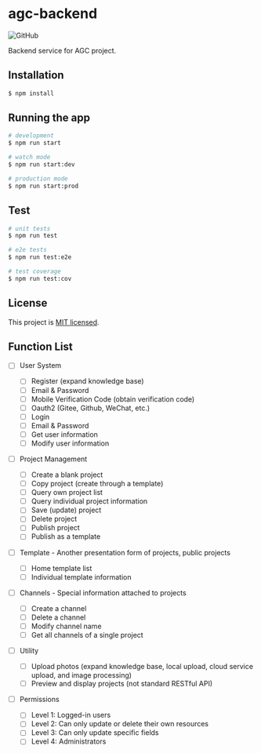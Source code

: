# agc-backend

![GitHub](https://img.shields.io/github/license/agelesscoding/agc-backend)

Backend service for AGC project.

## Installation

```bash
$ npm install
```

## Running the app

```bash
# development
$ npm run start

# watch mode
$ npm run start:dev

# production mode
$ npm run start:prod
```

## Test

```bash
# unit tests
$ npm run test

# e2e tests
$ npm run test:e2e

# test coverage
$ npm run test:cov
```

## License

This project is [MIT licensed](LICENSE).

## Function List

- [ ] User System

  - [ ] Register (expand knowledge base)
  - [ ] Email & Password
  - [ ] Mobile Verification Code (obtain verification code)
  - [ ] Oauth2 (Gitee, Github, WeChat, etc.)
  - [ ] Login
  - [ ] Email & Password
  - [ ] Get user information
  - [ ] Modify user information

- [ ] Project Management

  - [ ] Create a blank project
  - [ ] Copy project (create through a template)
  - [ ] Query own project list
  - [ ] Query individual project information
  - [ ] Save (update) project
  - [ ] Delete project
  - [ ] Publish project
  - [ ] Publish as a template

- [ ] Template - Another presentation form of projects, public projects

  - [ ] Home template list
  - [ ] Individual template information

- [ ] Channels - Special information attached to projects

  - [ ] Create a channel
  - [ ] Delete a channel
  - [ ] Modify channel name
  - [ ] Get all channels of a single project

- [ ] Utility

  - [ ] Upload photos (expand knowledge base, local upload, cloud service upload, and image processing)
  - [ ] Preview and display projects (not standard RESTful API)

- [ ] Permissions
  - [ ] Level 1: Logged-in users
  - [ ] Level 2: Can only update or delete their own resources
  - [ ] Level 3: Can only update specific fields
  - [ ] Level 4: Administrators
